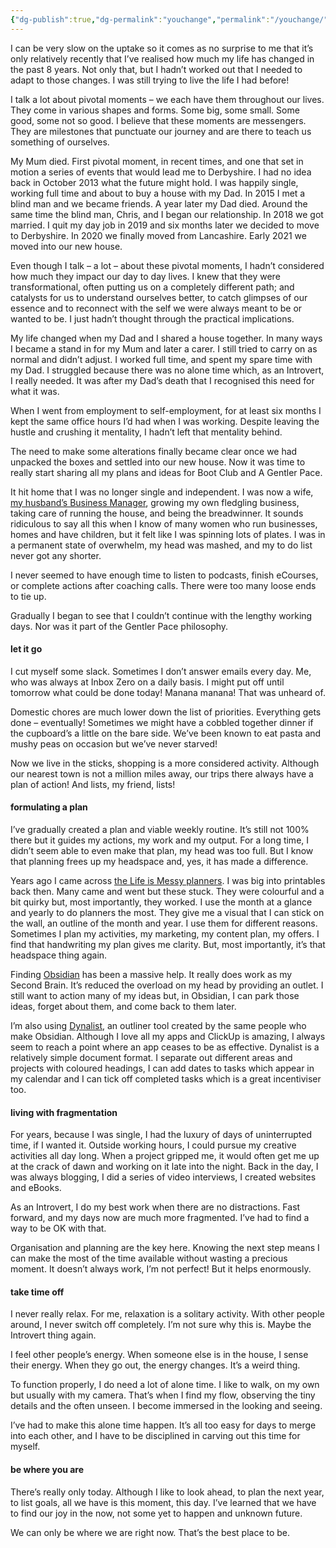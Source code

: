 ```yaml
---
{"dg-publish":true,"dg-permalink":"youchange","permalink":"/youchange/","dgHomeLink":true,"dgPassFrontmatter":false}
---
```



I can be very slow on the uptake so it comes as no surprise to me that it’s only relatively recently that I’ve realised how much my life has changed in the past 8 years. Not only that, but I hadn’t worked out that I needed to adapt to those changes. I was still trying to live the life I had before!

I talk a lot about pivotal moments – we each have them throughout our lives. They come in various shapes and forms. Some big, some small. Some good, some not so good. I believe that these moments are messengers. They are milestones that punctuate our journey and are there to teach us something of ourselves.

My Mum died. First pivotal moment, in recent times, and one that set in motion a series of events that would lead me to Derbyshire. I had no idea back in October 2013 what the future might hold. I was happily single, working full time and about to buy a house with my Dad. In 2015 I met a blind man and we became friends. A year later my Dad died. Around the same time the blind man, Chris, and I began our relationship. In 2018 we got married. I quit my day job in 2019 and six months later we decided to move to Derbyshire. In 2020 we finally moved from Lancashire. Early 2021 we moved into our new house.

Even though I talk – a lot – about these pivotal moments, I hadn’t considered how much they impact our day to day lives. I knew that they were transformational, often putting us on a completely different path; and catalysts for us to understand ourselves better, to catch glimpses of our essence and to reconnect with the self we were always meant to be or wanted to be. I just hadn’t thought through the practical implications.

My life changed when my Dad and I shared a house together. In many ways I became a stand in for my Mum and later a carer. I still tried to carry on as normal and didn’t adjust. I worked full time, and spent my spare time with my Dad. I struggled because there was no alone time which, as an Introvert, I really needed. It was after my Dad’s death that I recognised this need for what it was.

When I went from employment to self-employment, for at least six months I kept the same office hours I’d had when I was working. Despite leaving the hustle and crushing it mentality, I hadn’t left that mentality behind.

The need to make some alterations finally became clear once we had unpacked the boxes and settled into our new house. Now it was time to really start sharing all my plans and ideas for Boot Club and A Gentler Pace.

It hit home that I was no longer single and independent. I was now a wife, [my husband’s Business Manager](https://theblindwoodturner.co.uk), growing my own fledgling business, taking care of running the house, and being the breadwinner. It sounds ridiculous to say all this when I know of many women who run businesses, homes and have children, but it felt like I was spinning lots of plates. I was in a permanent state of overwhelm, my head was mashed, and my to do list never got any shorter.

I never seemed to have enough time to listen to podcasts, finish eCourses, or complete actions after coaching calls. There were too many loose ends to tie up.

Gradually I began to see that I couldn’t continue with the lengthy working days. Nor was it part of the Gentler Pace philosophy.

#### let it go

I cut myself some slack. Sometimes I don’t answer emails every day. Me, who was always at Inbox Zero on a daily basis. I might put off until tomorrow what could be done today! Manana manana! That was unheard of.

Domestic chores are much lower down the list of priorities. Everything gets done – eventually! Sometimes we might have a cobbled together dinner if the cupboard’s a little on the bare side. We’ve been known to eat pasta and mushy peas on occasion but we’ve never starved!

Now we live in the sticks, shopping is a more considered activity. Although our nearest town is not a million miles away, our trips there always have a plan of action! And lists, my friend, lists!

#### formulating a plan

I’ve gradually created a plan and viable weekly routine. It’s still not 100% there but it guides my actions, my work and my output. For a long time, I didn’t seem able to even make that plan, my head was too full. But I know that planning frees up my headspace and, yes, it has made a difference.

Years ago I came across [the Life is Messy planners](https://mayicarles.myshopify.com/products/2019-life-is-messy-planners). I was big into printables back then. Many came and went but these stuck. They were colourful and a bit quirky but, most importantly, they worked. I use the month at a glance and yearly to do planners the most. They give me a visual that I can stick on the wall, an outline of the month and year. I use them for different reasons. Sometimes I plan my activities, my marketing, my content plan, my offers. I find that handwriting my plan gives me clarity. But, most importantly, it’s that headspace thing again.

Finding [Obsidian](https://agentlerpace.co.uk/obsidian/) has been a massive help. It really does work as my Second Brain. It’s reduced the overload on my head by providing an outlet. I still want to action many of my ideas but, in Obsidian, I can park those ideas, forget about them, and come back to them later.

I’m also using [Dynalist](https://dynalist.io/), an outliner tool created by the same people who make Obsidian. Although I love all my apps and ClickUp is amazing, I always seem to reach a point where an app ceases to be as effective. Dynalist is a relatively simple document format. I separate out different areas and projects with coloured headings, I can add dates to tasks which appear in my calendar and I can tick off completed tasks which is a great incentiviser too.

#### living with fragmentation

For years, because I was single, I had the luxury of days of uninterrupted time, if I wanted it. Outside working hours, I could pursue my creative activities all day long. When a project gripped me, it would often get me up at the crack of dawn and working on it late into the night. Back in the day, I was always blogging, I did a series of video interviews, I created websites and eBooks.

As an Introvert, I do my best work when there are no distractions. Fast forward, and my days now are much more fragmented. I’ve had to find a way to be OK with that.

Organisation and planning are the key here. Knowing the next step means I can make the most of the time available without wasting a precious moment. It doesn’t always work, I’m not perfect! But it helps enormously.

#### take time off

I never really relax. For me, relaxation is a solitary activity. With other people around, I never switch off completely. I’m not sure why this is. Maybe the Introvert thing again.

I feel other people’s energy. When someone else is in the house, I sense their energy. When they go out, the energy changes. It’s a weird thing.

To function properly, I do need a lot of alone time. I like to walk, on my own but usually with my camera. That’s when I find my flow, observing the tiny details and the often unseen. I become immersed in the looking and seeing.

I’ve had to make this alone time happen. It’s all too easy for days to merge into each other, and I have to be disciplined in carving out this time for myself.

#### be where you are

There’s really only today. Although I like to look ahead, to plan the next year, to list goals, all we have is this moment, this day. I’ve learned that we have to find our joy in the now, not some yet to happen and unknown future.

We can only be where we are right now. That’s the best place to be.
